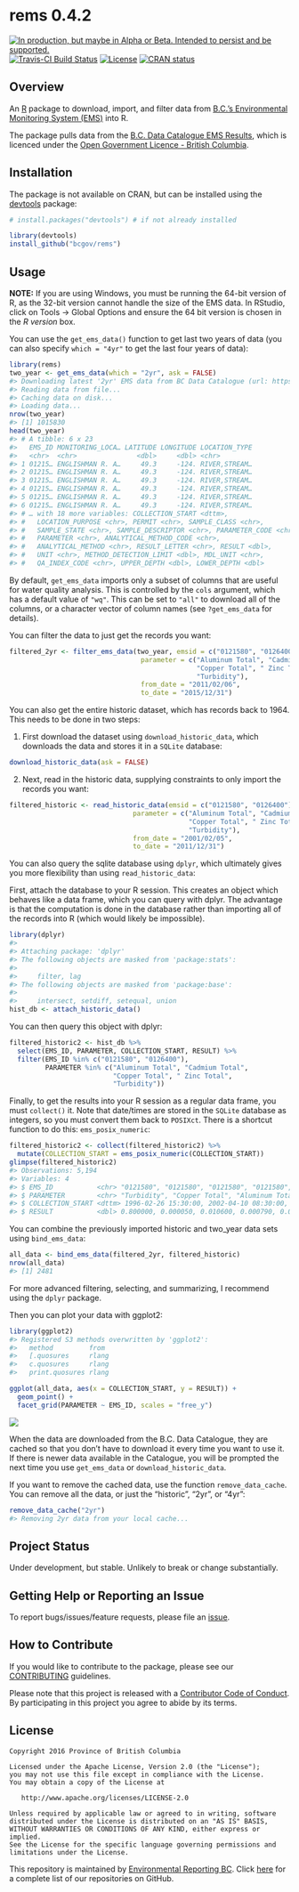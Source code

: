 
<!-- README.md is generated from README.Rmd. Please edit that file -->

# rems 0.4.2

<!-- badges: start -->

<a rel="Delivery" href="https://github.com/BCDevExchange/assets/blob/master/README.md"><img alt="In production, but maybe in Alpha or Beta. Intended to persist and be supported." style="border-width:0" src="https://assets.bcdevexchange.org/images/badges/delivery.svg" title="In production, but maybe in Alpha or Beta. Intended to persist and be supported." /></a>
[![Travis-CI Build
Status](https://travis-ci.org/bcgov/rems.svg?branch=master)](https://travis-ci.org/bcgov/rems)
[![License](https://img.shields.io/badge/License-Apache%202.0-blue.svg)](https://opensource.org/licenses/Apache-2.0)
[![CRAN
status](https://www.r-pkg.org/badges/version/rems)](https://cran.r-project.org/package=rems)
<!-- badges: end -->

## Overview

An [R](https://www.r-project.org) package to download, import, and
filter data from [B.C.’s Environmental Monitoring System
(EMS)](http://www2.gov.bc.ca/gov/content?id=47D094EF8CF94B5A85F62F03D4956C0C)
into R.

The package pulls data from the [B.C. Data Catalogue EMS
Results](https://catalogue.data.gov.bc.ca/dataset/949f2233-9612-4b06-92a9-903e817da659),
which is licenced under the [Open Government Licence - British
Columbia](http://www2.gov.bc.ca/gov/content?id=A519A56BC2BF44E4A008B33FCF527F61).

## Installation

The package is not available on CRAN, but can be installed using the
[devtools](https://github.com/hadley/devtools) package:

``` r
# install.packages("devtools") # if not already installed

library(devtools)
install_github("bcgov/rems")
```

## Usage

**NOTE:** If you are using Windows, you must be running the 64-bit
version of R, as the 32-bit version cannot handle the size of the EMS
data. In RStudio, click on Tools -\> Global Options and ensure the 64
bit version is chosen in the *R version* box.

You can use the `get_ems_data()` function to get last two years of data
(you can also specify `which = "4yr"` to get the last four years of
data):

``` r
library(rems)
two_year <- get_ems_data(which = "2yr", ask = FALSE)
#> Downloading latest '2yr' EMS data from BC Data Catalogue (url: https://pub.data.gov.bc.ca/datasets/949f2233-9612-4b06-92a9-903e817da659/ems_sample_results_current_expanded.csv)
#> Reading data from file...
#> Caching data on disk...
#> Loading data...
nrow(two_year)
#> [1] 1015830
head(two_year)
#> # A tibble: 6 x 23
#>   EMS_ID MONITORING_LOCA… LATITUDE LONGITUDE LOCATION_TYPE
#>   <chr>  <chr>               <dbl>     <dbl> <chr>        
#> 1 01215… ENGLISHMAN R. A…     49.3     -124. RIVER,STREAM…
#> 2 01215… ENGLISHMAN R. A…     49.3     -124. RIVER,STREAM…
#> 3 01215… ENGLISHMAN R. A…     49.3     -124. RIVER,STREAM…
#> 4 01215… ENGLISHMAN R. A…     49.3     -124. RIVER,STREAM…
#> 5 01215… ENGLISHMAN R. A…     49.3     -124. RIVER,STREAM…
#> 6 01215… ENGLISHMAN R. A…     49.3     -124. RIVER,STREAM…
#> # … with 18 more variables: COLLECTION_START <dttm>,
#> #   LOCATION_PURPOSE <chr>, PERMIT <chr>, SAMPLE_CLASS <chr>,
#> #   SAMPLE_STATE <chr>, SAMPLE_DESCRIPTOR <chr>, PARAMETER_CODE <chr>,
#> #   PARAMETER <chr>, ANALYTICAL_METHOD_CODE <chr>,
#> #   ANALYTICAL_METHOD <chr>, RESULT_LETTER <chr>, RESULT <dbl>,
#> #   UNIT <chr>, METHOD_DETECTION_LIMIT <dbl>, MDL_UNIT <chr>,
#> #   QA_INDEX_CODE <chr>, UPPER_DEPTH <dbl>, LOWER_DEPTH <dbl>
```

By default, `get_ems_data` imports only a subset of columns that are
useful for water quality analysis. This is controlled by the `cols`
argument, which has a default value of `"wq"`. This can be set to
`"all"` to download all of the columns, or a character vector of column
names (see `?get_ems_data` for details).

You can filter the data to just get the records you want:

``` r
filtered_2yr <- filter_ems_data(two_year, emsid = c("0121580", "0126400"), 
                                 parameter = c("Aluminum Total", "Cadmium Total", 
                                               "Copper Total", " Zinc Total", 
                                               "Turbidity"),
                                 from_date = "2011/02/06", 
                                 to_date = "2015/12/31")
```

You can also get the entire historic dataset, which has records back to
1964. This needs to be done in two steps:

1.  First download the dataset using `download_historic_data`, which
    downloads the data and stores it in a `SQLite` database:

<!-- end list -->

``` r
download_historic_data(ask = FALSE)
```

2.  Next, read in the historic data, supplying constraints to only
    import the records you want:

<!-- end list -->

``` r
filtered_historic <- read_historic_data(emsid = c("0121580", "0126400"),
                               parameter = c("Aluminum Total", "Cadmium Total",
                                             "Copper Total", " Zinc Total",
                                             "Turbidity"),
                               from_date = "2001/02/05",
                               to_date = "2011/12/31")
```

You can also query the sqlite database using `dplyr`, which ultimately
gives you more flexibility than using `read_historic_data`:

First, attach the database to your R session. This creates an object
which behaves like a data frame, which you can query with dplyr. The
advantage is that the computation is done in the database rather than
importing all of the records into R (which would likely be impossible).

``` r
library(dplyr)
#> 
#> Attaching package: 'dplyr'
#> The following objects are masked from 'package:stats':
#> 
#>     filter, lag
#> The following objects are masked from 'package:base':
#> 
#>     intersect, setdiff, setequal, union
hist_db <- attach_historic_data()
```

You can then query this object with dplyr:

``` r
filtered_historic2 <- hist_db %>% 
  select(EMS_ID, PARAMETER, COLLECTION_START, RESULT) %>% 
  filter(EMS_ID %in% c("0121580", "0126400"), 
         PARAMETER %in% c("Aluminum Total", "Cadmium Total",
                          "Copper Total", " Zinc Total",
                          "Turbidity"))
```

Finally, to get the results into your R session as a regular data frame,
you must `collect()` it. Note that date/times are stored in the `SQLite`
database as integers, so you must convert them back to `POSIXct`. There
is a shortcut function to do this: `ems_posix_numeric`:

``` r
filtered_historic2 <- collect(filtered_historic2) %>% 
  mutate(COLLECTION_START = ems_posix_numeric(COLLECTION_START))
glimpse(filtered_historic2)
#> Observations: 5,194
#> Variables: 4
#> $ EMS_ID           <chr> "0121580", "0121580", "0121580", "0121580", "01…
#> $ PARAMETER        <chr> "Turbidity", "Copper Total", "Aluminum Total", …
#> $ COLLECTION_START <dttm> 1996-02-26 15:30:00, 2002-04-10 08:30:00, 2004…
#> $ RESULT           <dbl> 0.800000, 0.000050, 0.010600, 0.000790, 0.00001…
```

You can combine the previously imported historic and two\_year data sets
using `bind_ems_data`:

``` r
all_data <- bind_ems_data(filtered_2yr, filtered_historic)
nrow(all_data)
#> [1] 2481
```

For more advanced filtering, selecting, and summarizing, I recommend
using the `dplyr` package.

Then you can plot your data with ggplot2:

``` r
library(ggplot2)
#> Registered S3 methods overwritten by 'ggplot2':
#>   method         from 
#>   [.quosures     rlang
#>   c.quosures     rlang
#>   print.quosures rlang

ggplot(all_data, aes(x = COLLECTION_START, y = RESULT)) + 
  geom_point() + 
  facet_grid(PARAMETER ~ EMS_ID, scales = "free_y")
```

![](fig/README-unnamed-chunk-11-1.png)<!-- -->

When the data are downloaded from the B.C. Data Catalogue, they are
cached so that you don’t have to download it every time you want to use
it. If there is newer data available in the Catalogue, you will be
prompted the next time you use `get_ems_data` or
`download_historic_data`.

If you want to remove the cached data, use the function
`remove_data_cache`. You can remove all the data, or just the
“historic”, “2yr”, or “4yr”:

``` r
remove_data_cache("2yr")
#> Removing 2yr data from your local cache...
```

## Project Status

Under development, but stable. Unlikely to break or change
substantially.

## Getting Help or Reporting an Issue

To report bugs/issues/feature requests, please file an
[issue](https://github.com/bcgov/rems/issues).

## How to Contribute

If you would like to contribute to the package, please see our
[CONTRIBUTING](CONTRIBUTING.md) guidelines.

Please note that this project is released with a [Contributor Code of
Conduct](CODE_OF_CONDUCT.md). By participating in this project you agree
to abide by its terms.

## License

    Copyright 2016 Province of British Columbia
    
    Licensed under the Apache License, Version 2.0 (the "License");
    you may not use this file except in compliance with the License.
    You may obtain a copy of the License at 
    
       http://www.apache.org/licenses/LICENSE-2.0
    
    Unless required by applicable law or agreed to in writing, software
    distributed under the License is distributed on an "AS IS" BASIS,
    WITHOUT WARRANTIES OR CONDITIONS OF ANY KIND, either express or implied.
    See the License for the specific language governing permissions and
    limitations under the License.

This repository is maintained by [Environmental Reporting
BC](http://www2.gov.bc.ca/gov/content?id=FF80E0B985F245CEA62808414D78C41B).
Click [here](https://github.com/bcgov/EnvReportBC-RepoList) for a
complete list of our repositories on GitHub.
